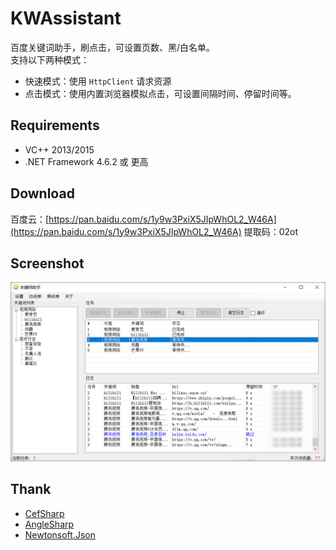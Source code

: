 # KWAssistant
百度关键词助手，刷点击，可设置页数、黑/白名单。  
支持以下两种模式：
- 快速模式：使用 `HttpClient` 请求资源
- 点击模式：使用内置浏览器模拟点击，可设置间隔时间、停留时间等。

## Requirements
- VC++ 2013/2015
- .NET Framework 4.6.2 或 更高

## Download
百度云：[https://pan.baidu.com/s/1y9w3PxiX5JIpWhOL2_W46A](https://pan.baidu.com/s/1y9w3PxiX5JIpWhOL2_W46A) 提取码：02ot
## Screenshot
![screenshot](./screenshot.png)

## Thank
- [CefSharp](https://github.com/cefsharp/CefSharp)
- [AngleSharp](https://github.com/AngleSharp/AngleSharp)
- [Newtonsoft.Json](https://github.com/JamesNK/Newtonsoft.Json)